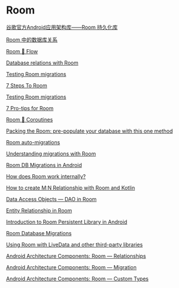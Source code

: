 # Room

[谷歌官方Android应用架构库——Room 持久化库](http://blog.csdn.net/hubinqiang/article/details/73012353)

[Room 中的数据库关系](https://zhuanlan.zhihu.com/p/111267510)

[Room 🔗 Flow](https://medium.com/androiddevelopers/room-flow-273acffe5b57)

[Database relations with Room](https://medium.com/androiddevelopers/database-relations-with-room-544ab95e4542)

[Testing Room migrations](https://medium.com/androiddevelopers/testing-room-migrations-be93cdb0d975)

[7 Steps To Room](https://medium.com/androiddevelopers/7-steps-to-room-27a5fe5f99b2)

[Testing Room migrations](https://medium.com/androiddevelopers/testing-room-migrations-be93cdb0d975)

[7 Pro-tips for Room](https://medium.com/androiddevelopers/7-pro-tips-for-room-fbadea4bfbd1)

[Room 🔗 Coroutines](https://medium.com/androiddevelopers/room-coroutines-422b786dc4c5)

[Packing the Room: pre-populate your database with this one method](https://medium.com/androiddevelopers/packing-the-room-pre-populate-your-database-with-this-one-method-333ae190e680)

[Room auto-migrations](https://medium.com/androiddevelopers/room-auto-migrations-d5370b0ca6eb)

[Understanding migrations with Room](https://medium.com/androiddevelopers/understanding-migrations-with-room-f01e04b07929)

[Room DB Migrations in Android](https://medium.com/swlh/room-db-migrations-in-android-be9d5a045235)

[How does Room work internally?](https://medium.com/mindorks/how-does-room-work-internally-c17572b03bed)

[How to create M:N Relationship with Room and Kotlin](https://itnext.io/how-to-create-m-n-relationship-with-room-and-kotlin-ddbdebf0ee38)

[Data Access Objects — DAO in Room](https://medium.com/mindorks/data-access-objects-dao-in-room-3d108d6b4b54)

[Entity Relationship in Room](https://medium.com/mindorks/entity-relationship-in-room-b61cfcbf395)

[Introduction to Room Persistent Library in Android](https://medium.com/mindorks/introduction-to-room-persistent-library-in-android-5d7c340d0fbc)

[Room Database Migrations](https://medium.com/mindorks/room-database-migrations-35a57bdd0ce6)

[Using Room with LiveData and other third-party libraries](https://medium.com/mindorks/using-room-with-live-data-and-other-third-party-libraries-18000fe017b2)

[Android Architecture Components: Room — Relationships](https://medium.com/android-news/android-architecture-components-room-relationships-bf473510c14a)

[Android Architecture Components: Room — Migration](https://medium.com/android-news/android-architecture-components-room-migration-1a269e1aeef7)

[Android Architecture Components: Room — Custom Types](https://medium.com/android-news/android-architecture-components-room-custom-types-ad6a477004e0)

[  
](https://pszklarska.medium.com/?source=post_page-----ad6a477004e0--------------------------------)[  
](https://pszklarska.medium.com/?source=post_page-----1a269e1aeef7--------------------------------)[  
](https://pszklarska.medium.com/?source=post_page-----bf473510c14a--------------------------------)[  
](https://medium.com/@deepanshu42?source=post_page-----18000fe017b2--------------------------------)[  
](https://medium.com/@deepanshu42?source=post_page-----35a57bdd0ce6--------------------------------)[  
](https://medium.com/@deepanshu42?source=post_page-----5d7c340d0fbc--------------------------------)[  
](https://medium.com/@deepanshu42?source=post_page-----b61cfcbf395--------------------------------)[  
](https://medium.com/@deepanshu42?source=post_page-----3d108d6b4b54--------------------------------)

